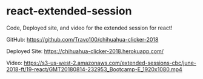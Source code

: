 # react-extended-session
Code, Deployed site, and video for the extended session for react!

GitHub: https://github.com/Travo100/chihuahua-clicker-2018

Deployed Site: https://chihuahua-clicker-2018.herokuapp.com/

Video:  https://s3-us-west-2.amazonaws.com/extended-sessions-cbc/june-2018-ft/19-react/GMT20180814-232953_Bootcamp-E_1920x1080.mp4
